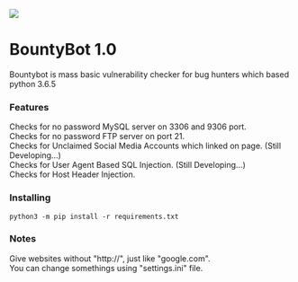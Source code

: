 ![](https://raw.githubusercontent.com/xyele/bountybot/master/1.png)

# BountyBot 1.0
Bountybot is mass basic vulnerability checker for bug hunters which based python 3.6.5

### Features
Checks for no password MySQL server on 3306 and 9306 port.<br/>
Checks for no password FTP server on port 21.<br/>
Checks for Unclaimed Social Media Accounts which linked on page. (Still Developing...)<br/>
Checks for User Agent Based SQL Injection. (Still Developing...)<br/>
Checks for Host Header Injection.<br/>

### Installing
    python3 -m pip install -r requirements.txt

### Notes
Give websites without "http://", just like "google.com".<br/>
You can change somethings using "settings.ini" file.
